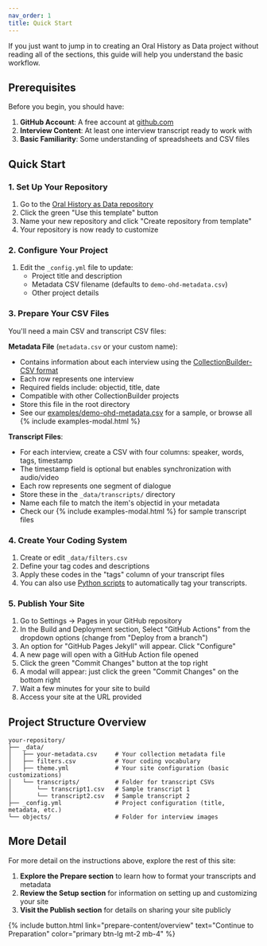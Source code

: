 ```yaml
---
nav_order: 1
title: Quick Start
---
```

If you just want to jump in to creating an Oral History as Data project without reading all of the sections, this guide will help you understand the basic workflow.

## Prerequisites

Before you begin, you should have:

1. **GitHub Account**: A free account at [github.com](https://github.com/)
2. **Interview Content**: At least one interview transcript ready to work with
3. **Basic Familiarity**: Some understanding of spreadsheets and CSV files

## Quick Start

### 1. Set Up Your Repository

1. Go to the [Oral History as Data repository](https://github.com/oralhistoryasdata/oral-history-as-data)
2. Click the green "Use this template" button
3. Name your new repository and click "Create repository from template"
4. Your repository is now ready to customize

### 2. Configure Your Project

1. Edit the `_config.yml` file to update:
   - Project title and description
   - Metadata CSV filename (defaults to `demo-ohd-metadata.csv`)
   - Other project details

### 3. Prepare Your CSV Files

You'll need a main CSV and transcript CSV files:

**Metadata File** (`metadata.csv` or your custom name):
- Contains information about each interview using the [CollectionBuilder-CSV format](https://collectionbuilder.github.io/cb-docs/docs/metadata/csv_metadata/)
- Each row represents one interview
- Required fields include: objectid, title, date
- Compatible with other CollectionBuilder projects
- Store this file in the root directory
- See our [examples/demo-ohd-metadata.csv](/examples/demo-ohd-metadata.csv) for a sample, or browse all {% include examples-modal.html %}

**Transcript Files**:
- For each interview, create a CSV with four columns: speaker, words, tags, timestamp
- The timestamp field is optional but enables synchronization with audio/video
- Each row represents one segment of dialogue
- Store these in the `_data/transcripts/` directory
- Name each file to match the item's objectid in your metadata 
- Check our {% include examples-modal.html %} for sample transcript files

### 4. Create Your Coding System

1. Create or edit `_data/filters.csv`
2. Define your tag codes and descriptions
3. Apply these codes in the "tags" column of your transcript files
4. You can also use [Python scripts](https://journal.code4lib.org/articles/18286) to automatically tag your transcripts.

### 5. Publish Your Site

1. Go to Settings → Pages in your GitHub repository
2. In the Build and Deployment section, Select "GitHub Actions" from the dropdown options (change from "Deploy from a branch")
3. An option for "GitHub Pages Jekyll" will appear. Click "Configure"
4. A new page will open with a GitHub Action file opened 
5. Click the green "Commit Changes" button at the top right
6. A modal will appear: just click the green "Commit Changes" on the bottom right
7. Wait a few minutes for your site to build
8. Access your site at the URL provided

## Project Structure Overview


```
your-repository/
├── _data/
│   ├── your-metadata.csv     # Your collection metadata file
│   ├── filters.csv           # Your coding vocabulary
│   ├── theme.yml             # Your site configuration (basic customizations)
│   └── transcripts/          # Folder for transcript CSVs
│       └── transcript1.csv   # Sample transcript 1
│       └── transcript2.csv   # Sample transcript 2
├── _config.yml               # Project configuration (title, metadata, etc.)
└── objects/                  # Folder for interview images
```

## More Detail

For more detail on the instructions above, explore the rest of this site:

1. **Explore the Prepare section** to learn how to format your transcripts and metadata
2. **Review the Setup section** for information on setting up and customizing your site
3. **Visit the Publish section** for details on sharing your site publicly

{% include button.html link="prepare-content/overview" text="Continue to Preparation" color="primary btn-lg mt-2 mb-4" %}